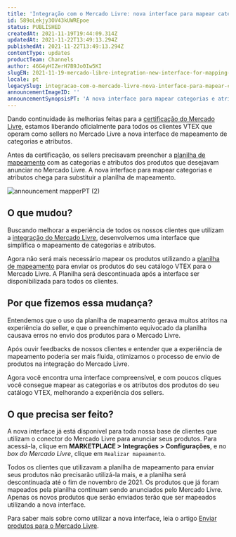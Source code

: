 ```yaml
---
title: 'Integração com o Mercado Livre: nova interface para mapear categorias e atributos'
id: 589oLekjy3OV43kUWREpoe
status: PUBLISHED
createdAt: 2021-11-19T19:44:09.314Z
updatedAt: 2021-11-22T13:49:13.294Z
publishedAt: 2021-11-22T13:49:13.294Z
contentType: updates
productTeam: Channels
author: 46G4yHIZerH7B9Jo0Iw5KI
slugEN: 2021-11-19-mercado-libre-integration-new-interface-for-mapping-categories-and
locale: pt
legacySlug: integracao-com-o-mercado-livre-nova-interface-para-mapear-categorias-e
announcementImageID: ''
announcementSynopsisPT: 'A nova interface para mapear categorias e atributos chega para substituir a planilha de mapeamento'
---
```


Dando continuidade às melhorias feitas para a [certificação do Mercado Livre](/pt/announcements/vtex-agora-e-oficialmente-um-parceiro-certificado-do-mercado-livre-no-brasil--34D14K2Y6ogJs3OxKpQUrJ), estamos liberando oficialmente para todos os clientes VTEX que operam como sellers no Mercado Livre a nova interface de mapeamento de categorias e atributos.

Antes da certificação, os sellers precisavam preencher a [planilha de mapeamento](/pt/tutorial/mapeamento-de-categorias-variacoes-e-atributos-do-mercado-libre--4xNFUZZmboCSUVdLCFo6eA) com as categorias e atributos dos produtos que desejavam anunciar no Mercado Livre. A nova interface para mapear categorias e atributos chega para substituir a planilha de mapeamento.

![announcement mapperPT (2)](https://images.contentful.com/alneenqid6w5/1LlkDGWoB39iUgkixjpTmN/130f95a8bad70defbab742752dbbe403/announcement_mapperPT__2_.gif)

## O que mudou?

Buscando melhorar a experiência de todos os nossos clientes que utilizam a [integração do Mercado Livre](/pt/tracks/configurar-integracao-do-mercado-livre--2YfvI3Jxe0CGIKoWIGQEIq), desenvolvemos uma interface que simplifica o mapeamento de categorias e atributos. 

Agora não será mais necessário mapear os produtos utilizando a [planilha de mapeamento](/pt/tutorial/mapeamento-de-categorias-variacoes-e-atributos-do-mercado-libre--4xNFUZZmboCSUVdLCFo6eA) para enviar os produtos do seu catálogo VTEX para o Mercado Livre. A Planilha será descontinuada após a interface ser disponibilizada para todos os clientes.

## Por que fizemos essa mudança?

Entendemos que o uso da planilha de mapeamento gerava muitos atritos na experiência do seller, e que o preenchimento equivocado da planilha causava erros no envio dos produtos para o Mercado Livre.

Após ouvir feedbacks de nossos clientes e entender que a experiência de mapeamento poderia ser mais fluida, otimizamos o processo de envio de produtos na integração do Mercado Livre.

Agora você encontra uma interface compreensível, e com poucos cliques você consegue mapear as categorias e os atributos dos produtos do seu catálogo VTEX, melhorando a experiência dos sellers.

## O que precisa ser feito?

A nova interface já está disponível para toda nossa base de clientes que utilizam o conector do Mercado Livre para anunciar seus produtos. Para acessá-la, clique em **MARKETPLACE > Integrações > Configurações**, e no *box do Mercado Livre*, clique em `Realizar mapeamento`.

Todos os clientes que utilizavam a planilha de mapeamento para enviar seus produtos não precisarão utilizá-la mais, e a planilha será descontinuada até o fim de novembro de 2021. Os produtos que já foram mapeados pela planilha continuam sendo anunciados pelo Mercado Livre. Apenas os novos produtos que serão enviados terão que ser mapeados utilizando a nova interface. 

Para saber mais sobre como utilizar a nova interface, leia o artigo [Enviar produtos para o Mercado Livre](/pt/tracks/configurar-integracao-do-mercado-livre--2YfvI3Jxe0CGIKoWIGQEIq/5XNeiye4rS4oao2MueSUeA).
